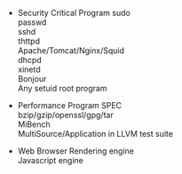  - Security Critical Program
sudo  
passwd  
sshd  
thttpd  
Apache/Tomcat/Nginx/Squid  
dhcpd  
xinetd  
Bonjour  
Any setuid root program

 - Performance Program
SPEC  
bzip/gzip/openssl/gpg/tar  
MiBench  
MultiSource/Application in LLVM test suite

- Web Browser
Rendering engine  
Javascript engine